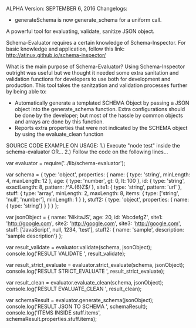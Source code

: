 ALPHA Version:
SEPTEMBER 6, 2016 Changelogs:
* generateSchema is now generate_schema for a uniform call.

A powerful tool for evaluating, validate, sanitize JSON object.

Schema-Evaluator requires a certain knowledge of Schema-Inspector.
For basic knowledge and application, follow this link: http://atinux.github.io/schema-inspector/

What is the main purpose of Schema-Evaluator?
Using Schema-Inspector outright was useful but we thought it needed some extra sanitation and validation functions for
developers to use both for development and production. This tool takes the sanitzation and validation processes further
by being able to:
- Automatically generate a templated SCHEMA Object by passing a JSON object into the generate_schema function. Extra
configurations should be done by the developer; but most of the hassle by common objects and arrays are done by this function.
- Reports extra properties that were not indicated by the SCHEMA object by using the evaluate_clean function

SOURCE CODE EXAMPLE ON USAGE:
1.) Execute "node test" inside the  schema-evaluator OR...
2.) Follow the code on the following lines...

var evaluator = require('../lib/schema-evaluator');

var schema = {
        type: 'object',
        properties: {
            name: { type: 'string', minLength: 4, maxLength: 12 },
            age: { type: 'number', gt: 0, lt: 100 },
            id: { type: 'string', exactLength: 8, pattern: /^A.{6}Z$/ },
            site1: { type: 'string', pattern: 'url' },
            stuff: {
                type: 'array',
                minLength: 2,
                maxLength: 8,
                items: {
                    type: ['string', 'null', 'number'],
                    minLength: 1
                }
            },
            stuff2: {
                type: 'object',
                properties: {
                    name: { type: 'string'}
                }
            }
        }
    };

var jsonObject = {
        name: 'NikitaJS',
        age: 20,
        id: 'AbcdefgZ',
        site1: 'http://google.com',
        site2: 'http://google.com',
        site3: 'http://google.com',
        stuff: ['JavaScript', null, 1234, 'test'],
        stuff2: { name: 'sample', description: 'sample description'}
    };

var result_validate = evaluator.validate(schema, jsonObject);
console.log('RESULT VALIDATE ', result_validate);

var result_strict_evaluate = evaluator.strict_evaluate(schema, jsonObject);
console.log('RESULT STRICT_EVALUATE ', result_strict_evaluate);

var result_clean = evaluator.evaluate_clean(schema, jsonObject);
console.log('RESULT EVALUATE_CLEAN ', result_clean);

var schemaResult = evaluator.generate_schema(jsonObject);
console.log('RESULT JSON TO SCHEMA ', schemaResult);
console.log('ITEMS INSIDE stuff.items', schemaResult.properties.stuff.items);